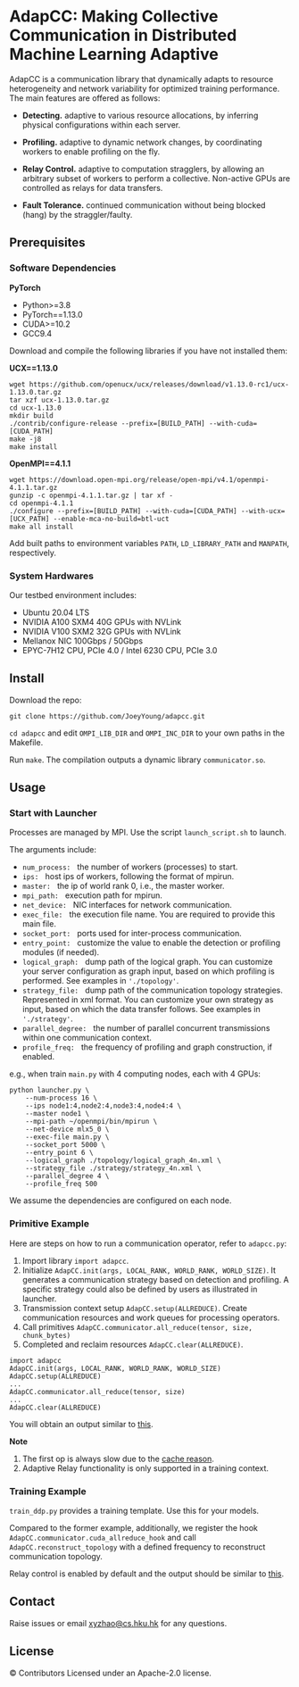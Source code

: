 # AdapCC: Making Collective Communication in Distributed Machine Learning Adaptive

AdapCC is a communication library that dynamically adapts to resource heterogeneity and network variability for optimized training performance. The main features are offered as follows:

- **Detecting.** adaptive to various resource allocations, by inferring physical configurations within each server.

- **Profiling.** adaptive to dynamic network changes, by coordinating workers to enable profiling on the fly.

- **Relay Control.** adaptive to computation stragglers, by allowing an arbitrary subset of workers to perform a collective. Non-active GPUs are controlled as relays for data transfers.

- **Fault Tolerance.** continued communication without being blocked (hang) by the straggler/faulty.

## Prerequisites
### Software Dependencies
**PyTorch**
- Python>=3.8
- PyTorch==1.13.0
- CUDA>=10.2
- GCC9.4
  
Download and compile the following libraries if you have not installed them:

**UCX==1.13.0**
```
wget https://github.com/openucx/ucx/releases/download/v1.13.0-rc1/ucx-1.13.0.tar.gz
tar xzf ucx-1.13.0.tar.gz
cd ucx-1.13.0
mkdir build
./contrib/configure-release --prefix=[BUILD_PATH] --with-cuda=[CUDA_PATH]
make -j8
make install
```
**OpenMPI==4.1.1**
```
wget https://download.open-mpi.org/release/open-mpi/v4.1/openmpi-4.1.1.tar.gz
gunzip -c openmpi-4.1.1.tar.gz | tar xf -
cd openmpi-4.1.1
./configure --prefix=[BUILD_PATH] --with-cuda=[CUDA_PATH] --with-ucx=[UCX_PATH] --enable-mca-no-build=btl-uct
make all install
```
Add built paths to environment variables `PATH`, `LD_LIBRARY_PATH` and `MANPATH`, respectively.

### System Hardwares
Our testbed environment includes:
- Ubuntu 20.04 LTS
- NVIDIA A100 SXM4 40G GPUs with NVLink
- NVIDIA V100 SXM2 32G GPUs with NVLink
- Mellanox NIC 100Gbps / 50Gbps
- EPYC-7H12 CPU, PCIe 4.0 / Intel 6230 CPU, PCIe 3.0

## Install
Download the repo:

`git clone https://github.com/JoeyYoung/adapcc.git`

`cd adapcc` and edit `OMPI_LIB_DIR` and `OMPI_INC_DIR` to your own paths in the Makefile.

Run `make`. The compilation outputs a dynamic library `communicator.so`. 

## Usage
### Start with Launcher
Processes are managed by MPI. Use the script `launch_script.sh` to launch. 

The arguments include:
- `num_process:` &nbsp; the number of workers (processes) to start.
- `ips:` &nbsp; host ips of workers, following the format of mpirun.
- `master:` &nbsp; the ip of world rank 0, i.e., the master worker.
- `mpi_path:` &nbsp; execution path for mpirun.
- `net_device:` &nbsp; NIC interfaces for network communication.
- `exec_file:` &nbsp; the execution file name. You are required to provide this main file.
- `socket_port:` &nbsp; ports used for inter-process communication.
- `entry_point:` &nbsp; customize the value to enable the detection or profiling modules (if needed). 
- `logical_graph:` &nbsp; dump path of the logical graph. You can customize your server configuration as graph input, based on which profiling is performed. See examples in `'./topology'`.
- `strategy_file:` &nbsp; dump path of the communication topology strategies. Represented in xml format. You can customize your own strategy as input, based on which the data transfer follows. See examples in `'./strategy'`.
- `parallel_degree:` &nbsp; the number of parallel concurrent transmissions within one communication context.
- `profile_freq:` &nbsp; the frequency of profiling and graph construction, if enabled. 

e.g., when train `main.py` with 4 computing nodes, each with 4 GPUs:
```
python launcher.py \
    --num-process 16 \
    --ips node1:4,node2:4,node3:4,node4:4 \
    --master node1 \
    --mpi-path ~/openmpi/bin/mpirun \
    --net-device mlx5_0 \
    --exec-file main.py \
    --socket_port 5000 \
    --entry_point 6 \
    --logical_graph ./topology/logical_graph_4n.xml \
    --strategy_file ./strategy/strategy_4n.xml \
    --parallel_degree 4 \
    --profile_freq 500  
```
We assume the dependencies are configured on each node.

### Primitive Example
Here are steps on how to run a communication operator, refer to `adapcc.py`:

1. Import library
   `import adapcc`.
2. Initialize
   `AdapCC.init(args, LOCAL_RANK, WORLD_RANK, WORLD_SIZE)`.
   It generates a communication strategy based on detection and profiling. A specific strategy could also be defined by users as illustrated in launcher.
3. Transmission context setup
   `AdapCC.setup(ALLREDUCE)`.
   Create communication resources and work queues for processing operators. 
4. Call primitives
   `AdapCC.communicator.all_reduce(tensor, size, chunk_bytes)`
5. Completed and reclaim resources
    `AdapCC.clear(ALLREDUCE)`. 

```python3
import adapcc
AdapCC.init(args, LOCAL_RANK, WORLD_RANK, WORLD_SIZE)
AdapCC.setup(ALLREDUCE)
...
AdapCC.communicator.all_reduce(tensor, size)
...
AdapCC.clear(ALLREDUCE)
```

You will obtain an output similar to [this](https://github.com/JoeyYoung/adapcc/blob/main/log/primitive).

**Note** 
1. The first op is always slow due to the [cache reason](https://forums.developer.nvidia.com/t/first-kernel-run-is-slower-than-succeeding/199915).
2. Adaptive Relay functionality is only supported in a training context.

### Training Example
`train_ddp.py` provides a training template. Use this for your models.

Compared to the former example, additionally, we register the hook `AdapCC.communicator.cuda_allreduce_hook` and call `AdapCC.reconstruct_topology` with a defined frequency to reconstruct communication topology.

Relay control is enabled by default and the output should be similar to [this](https://github.com/JoeyYoung/adapcc/blob/main/log/training).

## Contact
Raise issues or email xyzhao@cs.hku.hk for any questions.

## License
© Contributors Licensed under an Apache-2.0 license.
